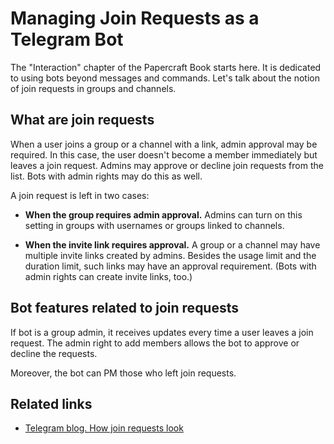 # Managing Join Requests as a Telegram Bot

The "Interaction" chapter of the Papercraft Book starts here. 
It is dedicated to using bots beyond messages and commands. 
Let's talk about the notion of join requests in groups and channels.

## What are join requests

When a user joins a group or a channel with a link, admin approval may be required. In this case,
the user doesn't become a member immediately but leaves a join request.
Admins may approve or decline join requests from the list. Bots with admin rights may do this as well.

A join request is left in two cases:

- **When the group requires admin approval.**
  Admins can turn on this setting in groups with usernames or groups linked to channels.

- **When the invite link requires approval.**
  A group or a channel may have multiple invite links created by admins. Besides the usage limit and the duration limit, 
  such links may have an approval requirement.
  (Bots with admin rights can create invite links, too.)

## Bot features related to join requests

If bot is a group admin, it receives updates every time a user leaves a join request.
The admin right to add members allows the bot to approve or decline the requests.

Moreover, the bot can PM those who left join requests.

## Related links

- [Telegram blog. How join requests look](https://telegram.org/blog/shared-media-scrolling-calendar-join-requests-and-more#join-requests-for-groups-and-channels)
